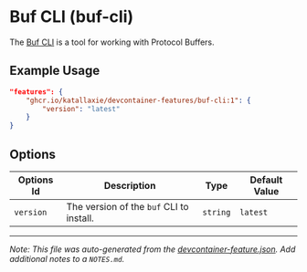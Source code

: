 
# Buf CLI (buf-cli)

The [Buf CLI](https://buf.build/) is a tool for working with Protocol Buffers.

## Example Usage

```json
"features": {
    "ghcr.io/katallaxie/devcontainer-features/buf-cli:1": {
        "version": "latest"
    }
}
```

## Options

| Options Id | Description | Type | Default Value |
|-----|-----|-----|-----|
| `version` | The version of the `buf` CLI to install. | `string` | `latest` |

---

_Note: This file was auto-generated from the [devcontainer-feature.json](https://github.com/mikaello/devcontainer-features/blob/main/src/modern-shell-utils/devcontainer-feature.json).  Add additional notes to a `NOTES.md`._